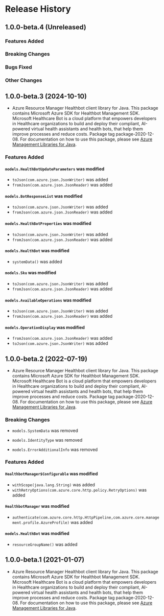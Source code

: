 # Release History

## 1.0.0-beta.4 (Unreleased)

### Features Added

### Breaking Changes

### Bugs Fixed

### Other Changes

## 1.0.0-beta.3 (2024-10-10)

- Azure Resource Manager Healthbot client library for Java. This package contains Microsoft Azure SDK for Healthbot Management SDK. Microsoft Healthcare Bot is a cloud platform that empowers developers in Healthcare organizations to build and deploy their compliant, AI-powered virtual health assistants and health bots, that help them improve processes and reduce costs. Package tag package-2020-12-08. For documentation on how to use this package, please see [Azure Management Libraries for Java](https://aka.ms/azsdk/java/mgmt).

### Features Added

#### `models.HealthBotUpdateParameters` was modified

* `toJson(com.azure.json.JsonWriter)` was added
* `fromJson(com.azure.json.JsonReader)` was added

#### `models.BotResponseList` was modified

* `toJson(com.azure.json.JsonWriter)` was added
* `fromJson(com.azure.json.JsonReader)` was added

#### `models.HealthBotProperties` was modified

* `toJson(com.azure.json.JsonWriter)` was added
* `fromJson(com.azure.json.JsonReader)` was added

#### `models.HealthBot` was modified

* `systemData()` was added

#### `models.Sku` was modified

* `toJson(com.azure.json.JsonWriter)` was added
* `fromJson(com.azure.json.JsonReader)` was added

#### `models.AvailableOperations` was modified

* `toJson(com.azure.json.JsonWriter)` was added
* `fromJson(com.azure.json.JsonReader)` was added

#### `models.OperationDisplay` was modified

* `fromJson(com.azure.json.JsonReader)` was added
* `toJson(com.azure.json.JsonWriter)` was added

## 1.0.0-beta.2 (2022-07-19)

- Azure Resource Manager Healthbot client library for Java. This package contains Microsoft Azure SDK for Healthbot Management SDK. Microsoft Healthcare Bot is a cloud platform that empowers developers in Healthcare organizations to build and deploy their compliant, AI-powered virtual health assistants and health bots, that help them improve processes and reduce costs. Package tag package-2020-12-08. For documentation on how to use this package, please see [Azure Management Libraries for Java](https://aka.ms/azsdk/java/mgmt).

### Breaking Changes

* `models.SystemData` was removed

* `models.IdentityType` was removed

* `models.ErrorAdditionalInfo` was removed

### Features Added

#### `HealthbotManager$Configurable` was modified

* `withScope(java.lang.String)` was added
* `withRetryOptions(com.azure.core.http.policy.RetryOptions)` was added

#### `HealthbotManager` was modified

* `authenticate(com.azure.core.http.HttpPipeline,com.azure.core.management.profile.AzureProfile)` was added

#### `models.HealthBot` was modified

* `resourceGroupName()` was added

## 1.0.0-beta.1 (2021-01-07)

- Azure Resource Manager Healthbot client library for Java. This package contains Microsoft Azure SDK for Healthbot Management SDK. Microsoft Healthcare Bot is a cloud platform that empowers developers in Healthcare organizations to build and deploy their compliant, AI-powered virtual health assistants and health bots, that help them improve processes and reduce costs. Package tag package-2020-12-08. For documentation on how to use this package, please see [Azure Management Libraries for Java](https://aka.ms/azsdk/java/mgmt).
